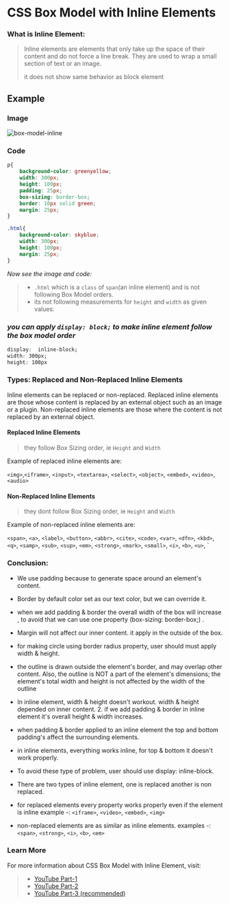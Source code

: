 # CSS Box Model with Inline Elements

### What is Inline Element:
>Inline elements are elements that only take up the space of their content and do not force a line break. They are used to wrap a small section of text or an image.
>
>it does not show same behavior as block element

## Example

### Image

![box-model-inline](./src/image.png)

### Code
```CSS
p{
    background-color: greenyellow;
    width: 300px;
    height: 100px;
    padding: 25px;
    box-sizing: border-box;
    border: 10px solid green;
    margin: 25px;
}

.html{
    background-color: skyblue;
    width: 300px;
    height: 100px;
    margin: 25px;
}
```
_Now see the image and code:_

> - `.html` which is a `class` of `span`(an inline element) and is not following Box Model orders.
> - its not following measurements for `height` and `width` as given values:

### ***you can apply ```display: block;``` to make inline element follow the box model order***

```CSS
display:  inline-block;
width: 300px;
height: 100px
```
### Types: Replaced and Non-Replaced Inline Elements

Inline elements can be replaced or non-replaced. Replaced inline elements are those whose content is replaced by an external object such as an image or a plugin. Non-replaced inline elements are those where the content is not replaced by an external object.

#### Replaced Inline Elements

> they follow Box Sizing order, ie `Height` and `Width`

Example of replaced inline elements are:

 `<img>`,`<iframe>`,  `<input>`, `<textarea>`, `<select>`, `<object>`, `<embed>`, `<video>`, `<audio>`

#### Non-Replaced Inline Elements
> they dont follow Box Sizing order, ie `Height` and `Width`

Example of non-replaced inline elements are:

 `<span>`, `<a>`, `<label>`, `<button>`, `<abbr>`, `<cite>`, `<code>`, `<var>`, `<dfn>`, `<kbd>`, `<q>`, `<samp>`, `<sub>`, `<sup>`, `<em>`, `<strong>`, `<mark>`, `<small>`, `<i>`, `<b>`, `<u>`, `

### Conclusion:  
- We use padding because to generate space around an element's content.  
- Border by default color set as our text color, but we can override it.
- when we add padding & border the overall width of the box will increase , to avoid that we can use one property (box-sizing: border-box;) . 
- Margin will not affect our inner content. it apply in the outside of the box.
- for making circle using border radius property, user should must apply width & height.
- the outline is drawn outside the element's border, and may overlap other content. Also, the outline is NOT a part of the element's dimensions; the element's total width and height is not affected by the width of the outline
- In inline element, width & height doesn't workout. width & height depended on inner content.  2. if we add padding & border in inline element it's overall height & width increases.
- when padding & border applied to an inline element the top and bottom padding's affect the surrounding elements.
- in inline elements, everything works inline, for top & bottom it doesn't work properly.
- To avoid these type of problem, user should use display: inline-block. 
- There are two types of inline element, one is replaced another is non replaced.

- for replaced elements every property works properly even if the element is inline example -: `<iframe>`, `<video>`, `<embed>`, `<img>` 
- non-replaced elements are as similar as inline elements. examples -: 
`<span>`, `<strong>`, `<i>`, `<b>`, `<em>`

### Learn More

For more information about CSS Box Model with Inline Element, visit: 
> - [YouTube Part-1](https://www.youtube.com/watch?v=Ab5ztcNsanc&list=PLfEr2kn3s-br9ZFmejfLhAgMbGgbpdof8&index=18)
> - [YouTube Part-2](https://www.youtube.com/watch?v=1mPG8o4jSZI&list=PLfEr2kn3s-br9ZFmejfLhAgMbGgbpdof8&index=19)
> - [YouTube Part-3 (recommended)](https://www.youtube.com/watch?v=JnY16NvJbXE&list=PLfEr2kn3s-br9ZFmejfLhAgMbGgbpdof8&index=20)
